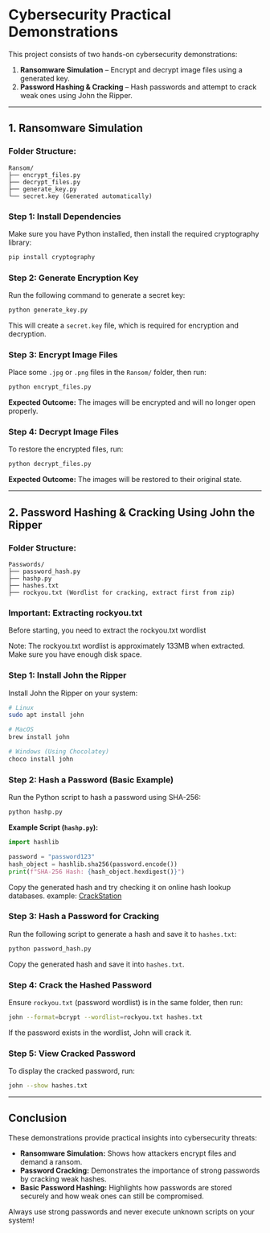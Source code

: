 # Cybersecurity Practical Demonstrations

This project consists of two hands-on cybersecurity demonstrations:
1. **Ransomware Simulation** – Encrypt and decrypt image files using a generated key.
2. **Password Hashing & Cracking** – Hash passwords and attempt to crack weak ones using John the Ripper.

---

## **1. Ransomware Simulation**

### **Folder Structure:**
```
Ransom/
├── encrypt_files.py
├── decrypt_files.py
├── generate_key.py
└── secret.key (Generated automatically)
```

### **Step 1: Install Dependencies**
Make sure you have Python installed, then install the required cryptography library:
```bash
pip install cryptography
```

### **Step 2: Generate Encryption Key**
Run the following command to generate a secret key:
```bash
python generate_key.py
```
This will create a `secret.key` file, which is required for encryption and decryption.

### **Step 3: Encrypt Image Files**
Place some `.jpg` or `.png` files in the `Ransom/` folder, then run:
```bash
python encrypt_files.py
```
**Expected Outcome:** The images will be encrypted and will no longer open properly.

### **Step 4: Decrypt Image Files**
To restore the encrypted files, run:
```bash
python decrypt_files.py
```
**Expected Outcome:** The images will be restored to their original state.

---

## **2. Password Hashing & Cracking Using John the Ripper**

### **Folder Structure:**
```
Passwords/
├── password_hash.py
├── hashp.py
├── hashes.txt
├── rockyou.txt (Wordlist for cracking, extract first from zip)
```
### **Important: Extracting rockyou.txt**
Before starting, you need to extract the rockyou.txt wordlist

Note: The rockyou.txt wordlist is approximately 133MB when extracted. Make sure you have enough disk space.

### **Step 1: Install John the Ripper**
Install John the Ripper on your system:
```bash
# Linux
sudo apt install john

# MacOS
brew install john

# Windows (Using Chocolatey)
choco install john
```

### **Step 2: Hash a Password (Basic Example)**
Run the Python script to hash a password using SHA-256:
```bash
python hashp.py
```
**Example Script (`hashp.py`):**
```python
import hashlib

password = "password123"
hash_object = hashlib.sha256(password.encode())
print(f"SHA-256 Hash: {hash_object.hexdigest()}")
```
Copy the generated hash and try checking it on online hash lookup databases.
example: [CrackStation](https://crackstation.net/)

### **Step 3: Hash a Password for Cracking**
Run the following script to generate a hash and save it to `hashes.txt`:
```bash
python password_hash.py
```
Copy the generated hash and save it into `hashes.txt`.

### **Step 4: Crack the Hashed Password**
Ensure `rockyou.txt` (password wordlist) is in the same folder, then run:
```bash
john --format=bcrypt --wordlist=rockyou.txt hashes.txt
```
If the password exists in the wordlist, John will crack it.

### **Step 5: View Cracked Password**
To display the cracked password, run:
```bash
john --show hashes.txt
```

---

## **Conclusion**
These demonstrations provide practical insights into cybersecurity threats:
- **Ransomware Simulation:** Shows how attackers encrypt files and demand a ransom.
- **Password Cracking:** Demonstrates the importance of strong passwords by cracking weak hashes.
- **Basic Password Hashing:** Highlights how passwords are stored securely and how weak ones can still be compromised.

Always use strong passwords and never execute unknown scripts on your system!

